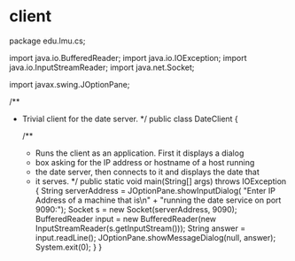 # client

package edu.lmu.cs;

import java.io.BufferedReader;
import java.io.IOException;
import java.io.InputStreamReader;
import java.net.Socket;

import javax.swing.JOptionPane;

/**
 * Trivial client for the date server.
 */
public class DateClient {

    /**
     * Runs the client as an application.  First it displays a dialog
     * box asking for the IP address or hostname of a host running
     * the date server, then connects to it and displays the date that
     * it serves.
     */
    public static void main(String[] args) throws IOException {
        String serverAddress = JOptionPane.showInputDialog(
            "Enter IP Address of a machine that is\n" +
            "running the date service on port 9090:");
        Socket s = new Socket(serverAddress, 9090);
        BufferedReader input =
            new BufferedReader(new InputStreamReader(s.getInputStream()));
        String answer = input.readLine();
        JOptionPane.showMessageDialog(null, answer);
        System.exit(0);
    }
}
